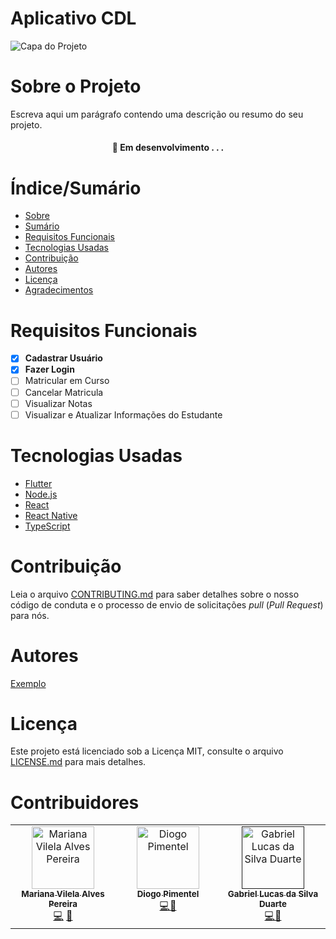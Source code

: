 # Aplicativo CDL


![Capa do Projeto](https://img.freepik.com/fotos-gratis/um-por-do-sol-sobre-uma-praia-com-um-por-do-sol-dourado-ao-fundo_188544-33419.jpg?w=900&t=st=1695739022~exp=1695739622~hmac=daabe4e85f9e0c4d7417223fae71398591429567434b6267517bd51954d0bc5a)

# Sobre o Projeto

Escreva aqui um parágrafo contendo uma descrição ou resumo do seu projeto.

<h4 align="center"> 
	🚧  Em desenvolvimento . . .
</h4>

# Índice/Sumário

* [Sobre](#sobre-o-projeto)
* [Sumário](#índice/sumário)
* [Requisitos Funcionais](#requisitos-funcionais)
* [Tecnologias Usadas](#tecnologias-usadas)
* [Contribuição](#contribuição)
* [Autores](#autores)
* [Licença](#licença)
* [Agradecimentos](#agradecimentos)


# Requisitos Funcionais 

- [x] **Cadastrar Usuário**
- [x] **Fazer Login**
- [ ] Matricular em Curso
- [ ] Cancelar Matricula
- [ ] Visualizar Notas
- [ ] Visualizar e Atualizar Informações do Estudante

# Tecnologias Usadas

- [Flutter](https://flutter.dev/)
- [Node.js](https://nodejs.org/en/)
- [React](https://pt-br.reactjs.org/)
- [React Native](https://reactnative.dev/)
- [TypeScript](https://www.typescriptlang.org/)

# Contribuição

Leia o arquivo [CONTRIBUTING.md](CONTRIBUTING.md) para saber detalhes sobre o nosso código de conduta e o processo de envio de solicitações *pull* (*Pull Request*) para nós.

# Autores

[Exemplo](https://github.com/testing-library/react-testing-library#contributors)

# Licença

Este projeto está licenciado sob a Licença MIT,  consulte o arquivo [LICENSE.md](LICENSE.md) para mais detalhes.

# Contribuidores

<table>
  <tbody>
    <tr>
      <td align="center" valign="top" width="14.28%"><a href="https://github.com/marivialpe"><img src="https://avatars.githubusercontent.com/u/134511083?v=4" width="100px;" alt="Mariana Vilela Alves Pereira"/><br /><sub><b>Mariana Vilela Alves Pereira</b></sub></a><br /><a href="" title="Code">💻</a> <a href="https://github.com/marivialpe/trabalho-diego" title="Documentation">📖</a></td>
      <td align="center" valign="top" width="14.28%"><a href="https://github.com/diogopimenteel"><img src="https://avatars.githubusercontent.com/u/44702193?v=4" width="100px;" alt="Diogo Pimentel"/><br /><sub><b>Diogo Pimentel</b></sub></a><br /><a href="" title="Code">💻</a><a href="https://github.com/marivialpe/trabalho-diego" title="Documentation">📖</a></td>
      <td align="center" valign="top" width="14.28%"><a href=""><img src="" width="100px;" alt="Gabriel Lucas da Silva Duarte"/><br /><sub><b>Gabriel Lucas da Silva Duarte</b></sub></a><br /><a href="" title="Code">💻</a><a href="https://github.com/marivialpe/trabalho-diego" title="Documentation">📖</a></td>
    </tr>
  </table>
</tbody>